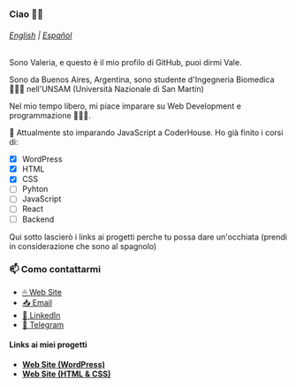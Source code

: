 ### Ciao 👋🏻
###### [English](../README.md) | [Español](README-sp.md)

Sono Valeria, e questo è il mio profilo di GitHub, puoi dirmi Vale.

Sono da Buenos Aires, Argentina, sono studente d'Ingegneria Biomedica 👩🏻‍🔬 nell'UNSAM (Università Nazionale di San Martín)

Nel mio tempo libero, mi piace imparare su Web Development e programmazione 👩🏻‍💻. 

🌱 Attualmente sto imparando JavaScript a CoderHouse. Ho già finito i corsi di:
- [x] WordPress
- [x] HTML
- [x] CSS
- [ ] Pyhton
- [ ] JavaScript
- [ ] React
- [ ] Backend

Qui sotto lascierò i links ai progetti perche tu possa dare un'occhiata (prendi in considerazione che sono al spagnolo)

### 📫 Como contattarmi
* [🖱 Web Site](https://valeriadelsavio.com.ar)
* [📥 Email](mailto:contacto@valeriadelsavio.com.ar)
* [👔 LinkedIn](https://linkedin.com/in/valeria-delsavio)
* [💬 Telegram](https://t.me/valeeds)

#### Links ai miei progetti
- [**Web Site (WordPress)**](https://demos.valeriadelsavio.com.ar/candelarosendo)
- [**Web Site (HTML & CSS)**](https://demos.valeriadelsavio.com.ar/GSNSF-DELSAVIO)
